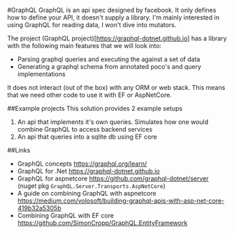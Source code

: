 #GraphQL
GraphQL is an api spec designed by facebook. It only defines how to define your API, it doesn't supply a library.
I'm mainly interested in using GraphQL for reading data, I won't dive into mutators.

The project (GraphQL project)[https://graphql-dotnet.github.io] has a library with the following main features that we will look into:
- Parsing graphql queries and executing the against a set of data
- Generating a graphql schema from annotated poco's and query implementations

It does not interact (out of the box) with any ORM or web stack. This means that we need other code to use it with EF or AspNetCore.

##Example projects
This solution provides 2 example setups
1. An api that implements it's own queries. Simulates how one would combine GraphQL to access backend services
1. An api that queries into a sqlite db using EF core

##Links
- GraphQL concepts https://graphql.org/learn/
- GraphQL for .Net https://graphql-dotnet.github.io
- GraphQL for aspnetcore https://github.com/graphql-dotnet/server (nuget pkg `GraphQL.Server.Transports.AspNetCore`)
- A guide on combining GraphQL with aspnetcore https://medium.com/volosoft/building-graphql-apis-with-asp-net-core-419b32a5305b
- Combining GraphQL with EF core https://github.com/SimonCropp/GraphQL.EntityFramework